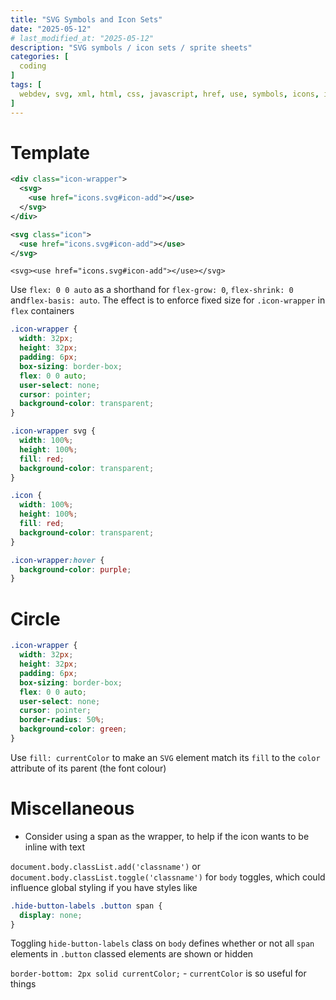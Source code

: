 ```yaml
---
title: "SVG Symbols and Icon Sets"
date: "2025-05-12"
# last_modified_at: "2025-05-12"
description: "SVG symbols / icon sets / sprite sheets"
categories: [
  coding
]
tags: [
  webdev, svg, xml, html, css, javascript, href, use, symbols, icons, icon sets, sprite sheets
]
---
```


# Template

```xml
<div class="icon-wrapper">
  <svg>
    <use href="icons.svg#icon-add"></use>
  </svg>
</div>
```

```xml
<svg class="icon">
  <use href="icons.svg#icon-add"></use>
</svg>
```

`<svg><use href="icons.svg#icon-add"></use></svg>`


Use `flex: 0 0 auto` as a shorthand for `flex-grow: 0`, `flex-shrink: 0` and`flex-basis: auto`. The effect is to enforce fixed size for `.icon-wrapper` in `flex` containers

```css
.icon-wrapper {
  width: 32px;
  height: 32px;
  padding: 6px;
  box-sizing: border-box;
  flex: 0 0 auto;
  user-select: none;
  cursor: pointer;
  background-color: transparent;
}
```

```css
.icon-wrapper svg {
  width: 100%;
  height: 100%;
  fill: red;
  background-color: transparent;
}
```

```css
.icon {
  width: 100%;
  height: 100%;
  fill: red;
  background-color: transparent;
}
```

```css
.icon-wrapper:hover {
  background-color: purple;
}
```

# Circle

```css
.icon-wrapper {
  width: 32px;
  height: 32px;
  padding: 6px;
  box-sizing: border-box;
  flex: 0 0 auto;
  user-select: none;
  cursor: pointer;
  border-radius: 50%;
  background-color: green;
}
```

Use `fill: currentColor` to make an `SVG` element match its `fill` to the `color` attribute of its parent (the font colour)

# Miscellaneous
- Consider using a span as the wrapper, to help if the icon wants to be inline with text

`document.body.classList.add('classname')` or `document.body.classList.toggle('classname')` for `body` toggles, which could influence global styling if you have styles like

```css
.hide-button-labels .button span {
  display: none;
}
```

Toggling `hide-button-labels` class on `body` defines whether or not all `span` elements in `.button` classed elements are shown or hidden

`border-bottom: 2px solid currentColor;` - `currentColor` is so useful for things
